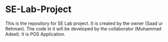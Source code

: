 # SE-Lab-Project
This is the repository for SE Lab project. It is created by the owner (Saad ur Rehman). The code in it will be developed by the collaborator (Muhammad Adeel). It is POS Application.
